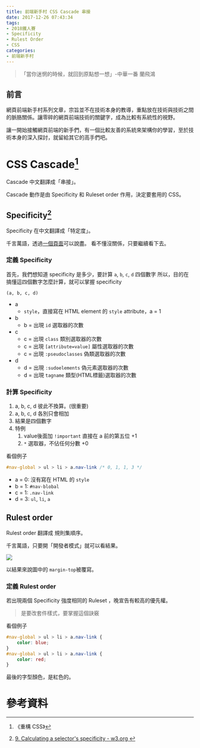 ```yaml
---
title: 前端新手村 CSS Cascade 串接
date: 2017-12-26 07:43:34
tags: 
- 2018鐵人賽
- Specificity
- Rulest Order
- CSS
categories: 
- 前端新手村
---
```

> 「當你迷惘的時候，就回到原點想一想」-中華一番 蘭飛鴻

## 前言

網頁前端新手村系列文章，宗旨並不在技術本身的教導，重點放在技術與技術之間的脈胳關係。讓零碎的網頁前端技術的關鍵字，成為比較有系統性的視野。

讓一開始接觸網頁前端的新手們，有一個比較友善的系統來架構你的學習，至於技術本身的深入探討，就留給其它的高手們吧。

# CSS Cascade[^1]

Cascade 中文翻譯成「串接」。

Cascade 動作是由 Specificity 和 Ruleset order 作用，決定要套用的 CSS。

## Specificity[^2]

Specificity 在中文翻譯成「特定度」。

千言萬語，透過[一個頁面](http://CSSspecificity.com/)可以說盡。
看不懂沒關係，只要繼續看下去。


### 定義 Specificity

首先，我們想知道 specificity 是多少，要計算 `a`, `b`, `c`, `d` 四個數字
所以，目的在搞懂這四個數字怎麼計算，就可以掌握 specificity

```
(a, b, c, d)
```

- a
    - `style`，直接寫在 HTML element 的 `style` attribute，a = 1
- b
    - b = 出現 `id` 選取器的次數
- c
    - c = 出現 `class` 類別選取器的次數
    - c = 出現 `[attribute=value]` 屬性選取器的次數
    - c = 出現 `:pseudoclasses` 偽類選取器的次數
- d
    - d = 出現 `:sudoelements` 偽元素選取器的次數
    - d = 出現 `tagname` 類型(HTML標籤)選取器的次數

### 計算 Specificity

1. a, b, c, d 彼此不換算。(很重要)
2. a, b, c, d 各別只會相加
3. 結果是四個數字
4. 特例
    1. value後面加 `!important` 直接在 a 前的第五位 +1
    2. `*` 選取器，不佔任何分數 +0

看個例子

```css
#nav-global > ul > li > a.nav-link /* 0, 1, 1, 3 */
```
- a = 0: 沒有寫在 HTML 的 `style`
- b = 1: `#nav-blobal`
- c = 1: `.nav-link`
- d = 3: `ul`, `li`, `a`

## Rulest order

Rulest order 翻譯成 規則集順序。

千言萬語，只要開「開發者模式」就可以看結果。

![](https://i.imgur.com/EcCbRuB.png)

以結果來說圖中的 `margin-top`被覆寫。

### 定義 Rulest order

若出現兩個 Specificity 強度相同的 Ruleset ，晚宣告有較高的優先權。

> 是要改套件樣式，要掌握這個訣竅

看個例子

```css
#nav-global > ul > li > a.nav-link {
    color: blue;
}
#nav-global > ul > li > a.nav-link {
    color: red;
}
```

最後的字型顏色，是紅色的。

# 參考資料
[^1]: 《重構 CSS》
[^2]: [9. Calculating a selector's specificity - w3.org
](https://www.w3.org/TR/selectors-3/#specificity)
